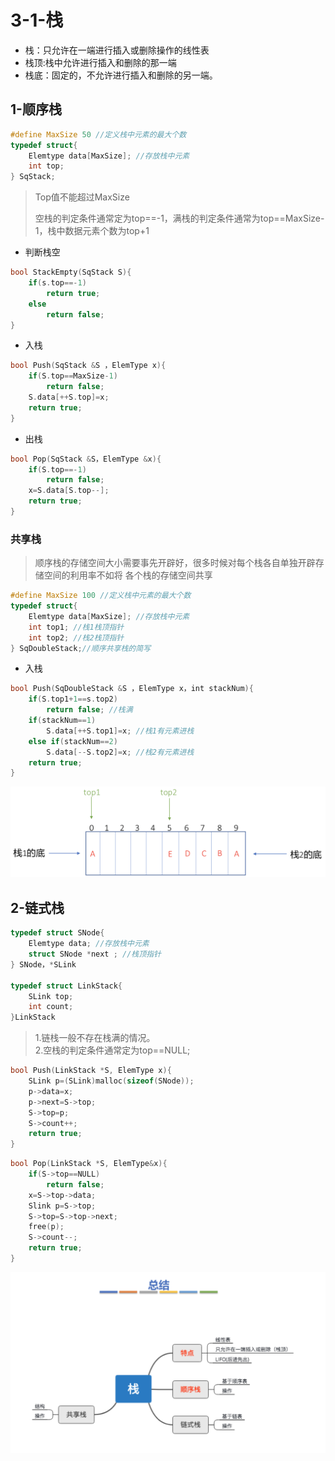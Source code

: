 # 3-1-栈

* 栈：只允许在一端进行插入或删除操作的线性表
* 栈顶:栈中允许进行插入和删除的那一端
* 栈底：固定的，不允许进行插入和删除的另一端。



## 1-顺序栈

```c
#define MaxSize 50 //定义栈中元素的最大个数 
typedef struct{
    Elemtype data[MaxSize]; //存放栈中元素 
    int top;
} SqStack;
```

> Top值不能超过MaxSize
>
> 空栈的判定条件通常定为top==-1，满栈的判定条件通常为top==MaxSize-1，栈中数据元素个数为top+1

* 判断栈空

```c
bool StackEmpty(SqStack S){
    if(s.top==-1)
        return true;
    else 
        return false;
}
```

* 入栈

```c
bool Push(SqStack &S ，ElemType x){
    if(S.top==MaxSize-1)
        return false;
    S.data[++S.top]=x; 
    return true;
}
```

* 出栈

```c
bool Pop(SqStack &S，ElemType &x){ 
    if(S.top==-1)
        return false;
    x=S.data[S.top--]; 
    return true;
}
```

### 共享栈

> 顺序栈的存储空间大小需要事先开辟好，很多时候对每个栈各自单独开辟存储空间的利用率不如将 各个栈的存储空间共享

```c
#define MaxSize 100 //定义栈中元素的最大个数 
typedef struct{
    Elemtype data[MaxSize]; //存放栈中元素
    int top1; //栈1栈顶指针 
    int top2; //栈2栈顶指针
} SqDoubleStack;//顺序共享栈的简写
```

* 入栈

```c
bool Push(SqDoubleStack &S ，ElemType x，int stackNum){
    if(S.top1+1==s.top2)
        return false; //栈满
    if(stackNum==1)
        S.data[++S.top1]=x; //栈1有元素进栈 
    else if(stackNum==2) 
        S.data[--S.top2]=x; //栈2有元素进栈
    return true;
}
```

![](../../.gitbook/assets/image%20%28108%29.png)

## 2-链式栈

```c
typedef struct SNode{
    Elemtype data; //存放栈中元素
    struct SNode *next ; //栈顶指针
} SNode，*SLink 

typedef struct LinkStack{
    SLink top;
    int count; 
}LinkStack
```



> 1.链栈一般不存在栈满的情况。  
> 2.空栈的判定条件通常定为top==NULL;



```c
bool Push(LinkStack *S, ElemType x){
    SLink p=(SLink)malloc(sizeof(SNode)); 
    p->data=x;
    p->next=S->top;
    S->top=p;
    S->count++;
    return true;
}
```



```c
bool Pop(LinkStack *S, ElemType&x){
    if(S->top==NULL) 
        return false;
    x=S->top->data;
    Slink p=S->top;
    S->top=S->top->next; 
    free(p);
    S->count--;
    return true;
}
```

![](../../.gitbook/assets/image%20%2869%29.png)

